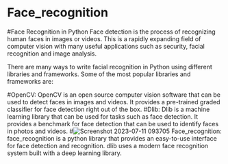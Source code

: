 # Face_recognition
#Face Recognition in Python
Face detection is the process of recognizing human faces in images or videos. This is a rapidly expanding field of computer vision with many useful applications such as security, facial recognition and image analysis.


There are many ways to write facial recognition in Python using different libraries and frameworks. Some of the most popular libraries and frameworks are:

#OpenCV:
OpenCV is an open source computer vision software that can be used to detect faces in images and videos.
It provides a pre-trained graded classifier for face detection right out of the box.
#Dlib: 
Dlib is a machine learning library that can be used for tasks such as face detection. It provides a benchmark for face detection that can be used to identify faces in photos and videos.
#![Screenshot 2023-07-11 093705](https://github.com/rishabhtiwari123209/Face_recognition-PYTHON-/assets/85176753/1fa385de-bbf7-4d1f-b598-f9493efc810f)
Face_recognition:
face_recognition is a python library that provides an easy-to-use interface for face detection and recognition. dlib uses a modern face recognition system built with a deep learning library.
